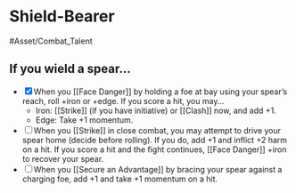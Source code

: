 # Shield-Bearer
#Asset/Combat_Talent 

## If you wield a spear...
- <input type="checkbox" checked>When you [[Face Danger]] by holding a foe at bay using your spear’s reach, roll +iron or +edge. If you score a hit, you may...
	- Iron: [[Strike]] (if you have initiative) or [[Clash]] now, and add +1.
	- Edge: Take +1 momentum.
- <input type="checkbox">When you [[Strike]] in close combat, you may attempt to drive your spear home (decide before rolling). If you do, add +1 and inflict +2 harm on a hit. If you score a hit and the fight continues, [[Face Danger]] +iron to recover your spear.
- <input type="checkbox">When you [[Secure an Advantage]] by bracing your spear against a charging foe, add +1 and take +1 momentum on a hit.
